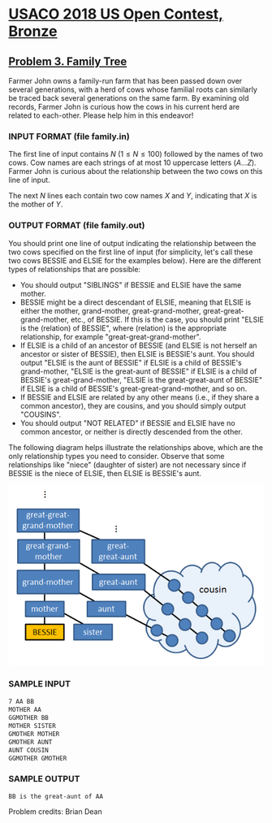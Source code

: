 # [USACO 2018 US Open Contest, Bronze](https://usaco.org/index.php?page=open18results)

## [Problem 3. Family Tree](https://usaco.org/index.php?page=viewproblem2&cpid=833)

Farmer John owns a family-run farm that has been passed down over several
generations, with a herd of cows whose familial roots can similarly be traced
back several generations on the same farm.  By examining old records, Farmer
John is curious how the cows in his current herd are related to each-other.
Please help him in this endeavor!

### INPUT FORMAT (file family.in)

The first line of input contains $N$ ($1 \leq N \leq 100$) followed by the names
of two cows.  Cow names are each strings of at most 10 uppercase letters
($A \ldots Z$). Farmer John is curious about the relationship between the two
cows on this line of input.  

The next $N$ lines each contain two cow names $X$ and $Y$, indicating that $X$
is the mother of $Y$.  

### OUTPUT FORMAT (file family.out)

You should print one line of output indicating the relationship between the two
cows specified on the first line of input (for simplicity, let's call these two
cows BESSIE and ELSIE for the examples below).  Here are the different types of
relationships that are possible:

- You should output "SIBLINGS" if BESSIE and ELSIE have the same mother.
- BESSIE might be a direct descendant of ELSIE, meaning that ELSIE is either the mother, grand-mother, great-grand-mother, great-great-grand-mother, etc., of BESSIE. If this is the case, you should print "ELSIE is the (relation) of BESSIE", where (relation) is the appropriate relationship, for example "great-great-grand-mother".
- If ELSIE is a child of an ancestor of BESSIE (and ELSIE is not herself an ancestor or sister of BESSIE), then ELSIE is BESSIE's aunt. You should output "ELSIE is the aunt of BESSIE" if ELSIE is a child of BESSIE's grand-mother, "ELSIE is the great-aunt of BESSIE" if ELSIE is a child of BESSIE's great-grand-mother, "ELSIE is the great-great-aunt of BESSIE" if ELSIE is a child of BESSIE's great-great-grand-mother, and so on.
- If BESSIE and ELSIE are related by any other means (i.e., if they share a common ancestor), they are cousins, and you should simply output "COUSINS".
- You should output "NOT RELATED" if BESSIE and ELSIE have no common ancestor, or neither is directly descended from the other.

The following diagram helps illustrate the relationships above, which are the
only relationship types you need to consider.  Observe that some relationships like "niece" (daughter of sister) are not necessary since if
BESSIE is the niece of ELSIE, then ELSIE is BESSIE's aunt.

![Family Tree](./fig_familytree_bronze_open18.png)

### SAMPLE INPUT

```plaintext
7 AA BB
MOTHER AA
GGMOTHER BB
MOTHER SISTER
GMOTHER MOTHER
GMOTHER AUNT
AUNT COUSIN
GGMOTHER GMOTHER
```

### SAMPLE OUTPUT

```plaintext
BB is the great-aunt of AA
```

Problem credits: Brian Dean
